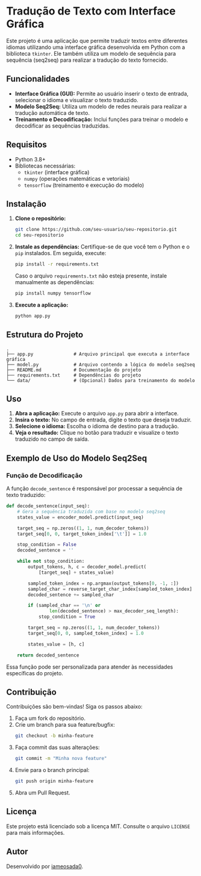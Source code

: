 # Tradução de Texto com Interface Gráfica

Este projeto é uma aplicação que permite traduzir textos entre diferentes idiomas utilizando uma interface gráfica desenvolvida em Python com a biblioteca `tkinter`. Ele também utiliza um modelo de sequência para sequência (seq2seq) para realizar a tradução do texto fornecido.

## Funcionalidades

- **Interface Gráfica (GUI):** Permite ao usuário inserir o texto de entrada, selecionar o idioma e visualizar o texto traduzido.
- **Modelo Seq2Seq:** Utiliza um modelo de redes neurais para realizar a tradução automática de texto.
- **Treinamento e Decodificação:** Inclui funções para treinar o modelo e decodificar as sequências traduzidas.

## Requisitos

- Python 3.8+
- Bibliotecas necessárias:
  - `tkinter` (interface gráfica)
  - `numpy` (operações matemáticas e vetoriais)
  - `tensorflow` (treinamento e execução do modelo)

## Instalação

1. **Clone o repositório:**
   ```bash
   git clone https://github.com/seu-usuario/seu-repositorio.git
   cd seu-repositorio
   ```

2. **Instale as dependências:**
   Certifique-se de que você tem o Python e o `pip` instalados. Em seguida, execute:
   ```bash
   pip install -r requirements.txt
   ```

   Caso o arquivo `requirements.txt` não esteja presente, instale manualmente as dependências:
   ```bash
   pip install numpy tensorflow
   ```

3. **Execute a aplicação:**
   ```bash
   python app.py
   ```

## Estrutura do Projeto

```plaintext
.
├── app.py               # Arquivo principal que executa a interface gráfica
├── model.py             # Arquivo contendo a lógica do modelo seq2seq
├── README.md            # Documentação do projeto
├── requirements.txt     # Dependências do projeto
└── data/                # (Opcional) Dados para treinamento do modelo
```

## Uso

1. **Abra a aplicação:** Execute o arquivo `app.py` para abrir a interface.
2. **Insira o texto:** No campo de entrada, digite o texto que deseja traduzir.
3. **Selecione o idioma:** Escolha o idioma de destino para a tradução.
4. **Veja o resultado:** Clique no botão para traduzir e visualize o texto traduzido no campo de saída.

## Exemplo de Uso do Modelo Seq2Seq

### Função de Decodificação

A função `decode_sentence` é responsável por processar a sequência de texto traduzido:

```python
def decode_sentence(input_seq):
    # Gera a sequência traduzida com base no modelo seq2seq
    states_value = encoder_model.predict(input_seq)

    target_seq = np.zeros((1, 1, num_decoder_tokens))
    target_seq[0, 0, target_token_index['\t']] = 1.0

    stop_condition = False
    decoded_sentence = ''

    while not stop_condition:
        output_tokens, h, c = decoder_model.predict(
            [target_seq] + states_value)

        sampled_token_index = np.argmax(output_tokens[0, -1, :])
        sampled_char = reverse_target_char_index[sampled_token_index]
        decoded_sentence += sampled_char

        if (sampled_char == '\n' or
                len(decoded_sentence) > max_decoder_seq_length):
            stop_condition = True

        target_seq = np.zeros((1, 1, num_decoder_tokens))
        target_seq[0, 0, sampled_token_index] = 1.0

        states_value = [h, c]

    return decoded_sentence
```

Essa função pode ser personalizada para atender às necessidades específicas do projeto.

## Contribuição

Contribuições são bem-vindas! Siga os passos abaixo:

1. Faça um fork do repositório.
2. Crie um branch para sua feature/bugfix:
   ```bash
   git checkout -b minha-feature
   ```
3. Faça commit das suas alterações:
   ```bash
   git commit -m "Minha nova feature"
   ```
4. Envie para o branch principal:
   ```bash
   git push origin minha-feature
   ```
5. Abra um Pull Request.

## Licença

Este projeto está licenciado sob a licença MIT. Consulte o arquivo `LICENSE` para mais informações.

## Autor

Desenvolvido por [iameosada0](https://github.com/iamrosada).

